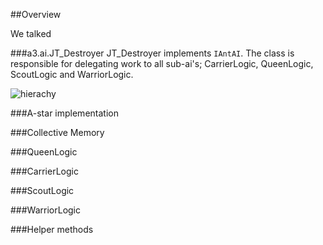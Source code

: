 ##Overview

We talked 


###a3.ai.JT_Destroyer
JT_Destroyer implements `IAntAI`. The class is responsible for delegating work to all sub-ai's; CarrierLogic, QueenLogic, ScoutLogic and WarriorLogic. 

![hierachy](https://raw.githubusercontent.com/hardboilr/AIAntKiller/master/img/hierachy.png?token=AHPOUOezjiizH62TG8y0brc_TBGwA2jGks5XNX1AwA%3D%3D)

###A-star implementation

###Collective Memory

###QueenLogic

###CarrierLogic

###ScoutLogic

###WarriorLogic   

###Helper methods


